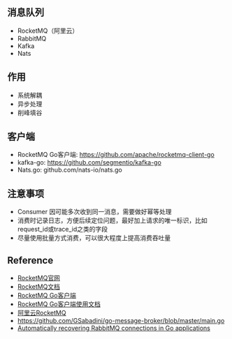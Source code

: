 ## 消息队列

- RocketMQ（阿里云）
- RabbitMQ
- Kafka
- Nats


## 作用

- 系统解耦
- 异步处理
- 削峰填谷

## 客户端

- RocketMQ Go客户端: https://github.com/apache/rocketmq-client-go
- kafka-go: https://github.com/segmentio/kafka-go
- Nats.go: github.com/nats-io/nats.go

## 注意事项

- Consumer 因可能多次收到同一消息，需要做好幂等处理
- 消费时记录日志，方便后续定位问题，最好加上请求的唯一标识，比如 request_id或trace_id之类的字段
- 尽量使用批量方式消费，可以很大程度上提高消费吞吐量


## Reference

- [RocketMQ官网](https://rocketmq.apache.org/)
- [RocketMQ文档](https://rocketmq.apache.org/docs/quick-start/)
- [RocketMQ Go客户端](https://github.com/apache/rocketmq-client-go)
- [RocketMQ Go客户端使用文档](https://github.com/apache/rocketmq-client-go/blob/master/docs/Introduction.md)
- [阿里云RocketMQ](https://cn.aliyun.com/product/rocketmq)
- https://github.com/GSabadini/go-message-broker/blob/master/main.go
- [Automatically recovering RabbitMQ connections in Go applications](https://medium.com/@dhanushgopinath/automatically-recovering-rabbitmq-connections-in-go-applications-7795a605ca59)